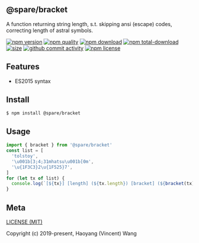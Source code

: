 ## @spare/bracket
A function returning string length,
s.t. 
    skipping ansi (escape) codes,
    correcting length of astral symbols.

[![npm version][npm-image]][npm-url]
[![npm quality][quality-image]][quality-url]
[![npm download][download-image]][npm-url]
[![npm total-download][total-download-image]][npm-url]
[![size][size]][size-url]
[![github commit activity][commit-image]][github-url]
[![npm license][license-image]][npm-url]

## Features

- ES2015 syntax

## Install
```console
$ npm install @spare/bracket
```

## Usage
```js
import { bracket } from '@spare/bracket'
const list = [
  'tolstoy',
  '\u001b[3;4;31mhatsu\u001b[0m',
  '\u{1F3C3}2\u{1F525}7',
]
for (let tx of list) {
  console.log(`[${tx}] [length] (${tx.length}) [bracket] (${bracket(tx)})`)
}
```

## Meta
[LICENSE (MIT)](/LICENSE)

Copyright (c) 2019-present, Haoyang (Vincent) Wang

[//]: <> (Shields)
[npm-image]: https://img.shields.io/npm/v/@spare/bracket.svg?style=flat-square
[quality-image]: http://npm.packagequality.com/shield/@spare/bracket.svg?style=flat-square
[download-image]: https://img.shields.io/npm/dm/@spare/bracket.svg?style=flat-square
[total-download-image]:https://img.shields.io/npm/dt/@spare/bracket.svg?style=flat-square
[license-image]: https://img.shields.io/npm/l/@spare/bracket.svg?style=flat-square
[commit-image]: https://img.shields.io/github/commit-activity/y/hoyeungw/spare/bracket?style=flat-square
[size]: https://flat.badgen.net/packagephobia/install/@spare/bracket

[//]: <> (Link)
[npm-url]: https://npmjs.org/package/@spare/bracket
[quality-url]: http://packagequality.com/#?package=@spare/bracket
[github-url]: https://github.com/hoyeungw/@spare/bracket
[size-url]: https://packagephobia.now.sh/result?p=@spare/bracket
